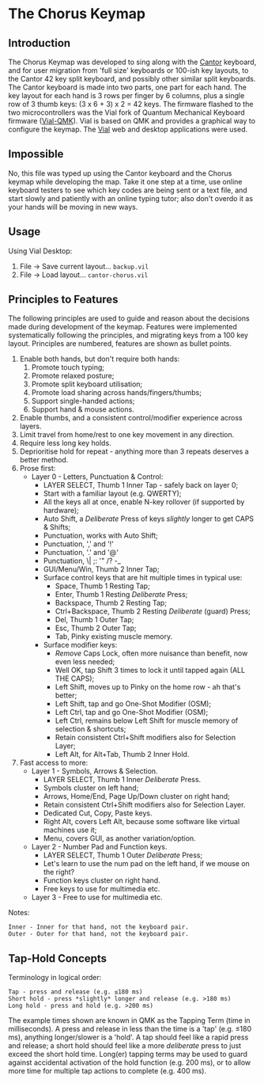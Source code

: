 # The Chorus Keymap

## Introduction

The Chorus Keymap was developed to sing along with the [Cantor](https://github.com/diepala/cantor)
keyboard, and for user migration from 'full size' keyboards or 100-ish key layouts, to the Cantor 42
key split keyboard, and possibly other similar split keyboards. The Cantor keyboard is made into two
parts, one part for each hand. The key layout for each hand is 3 rows per finger by 6 columns, plus
a single row of 3 thumb keys: (3 x 6 + 3) x 2 = 42 keys. The firmware flashed to the two
microcontrollers was the Vial fork of Quantum Mechanical Keyboard firmware
([Vial-QMK](https://github.com/vial-kb/vial-qmk)). Vial is based on QMK and provides a graphical way
to configure the keymap. The [Vial](https://get.vial.today/) web and desktop applications were used.

## Impossible

No, this file was typed up using the Cantor keyboard and the Chorus keymap while developing the map.
Take it one step at a time, use online keyboard testers to see which key codes are being sent or a
text file, and start slowly and patiently with an online typing tutor; also don't overdo it as your
hands will be moving in new ways.

## Usage

Using Vial Desktop:

1. File -> Save current layout... `backup.vil`
1. File -> Load layout... `cantor-chorus.vil`

## Principles to Features

The following principles are used to guide and reason about the decisions made during development of
the keymap. Features were implemented systematically following the principles, and migrating keys
from a 100 key layout. Principles are numbered, features are shown as bullet points.

1. Enable both hands, but don't require both hands:
    1. Promote touch typing;
    1. Promote relaxed posture;
    1. Promote split keyboard utilisation;
    1. Promote load sharing across hands/fingers/thumbs;
    1. Support single-handed actions;
    1. Support hand & mouse actions.
1. Enable thumbs, and a consistent control/modifier experience across layers.
1. Limit travel from home/rest to one key movement in any direction.
1. Require less long key holds.
1. Deprioritise hold for repeat - anything more than 3 repeats deserves a better method.
1. Prose first:
    - Layer 0 - Letters, Punctuation & Control:
        - LAYER SELECT, Thumb 1 Inner Tap - safely back on layer 0;
        - Start with a familiar layout (e.g. QWERTY);
        - All the keys all at once, enable N-key rollover (if supported by hardware);
        - Auto Shift, a *Deliberate* Press of keys *slightly* longer to get CAPS & Shifts;
        - Punctuation, works with Auto Shift;
        - Punctuation, ',' and '!'
        - Punctuation, '.' and '@'
        - Punctuation, \\|  ;:  '"  /?  -_
        - GUI/Menu/Win, Thumb 2 Inner Tap;
        - Surface control keys that are hit multiple times in typical use:
            - Space, Thumb 1 Resting Tap;
            - Enter, Thumb 1 Resting *Deliberate* Press;
            - Backspace, Thumb 2 Resting Tap;
            - Ctrl+Backspace, Thumb 2 Resting *Deliberate* (guard) Press;
            - Del, Thumb 1 Outer Tap;
            - Esc, Thumb 2 Outer Tap;
            - Tab, Pinky existing muscle memory.
        - Surface modifier keys:
            - *Remove* Caps Lock, often more nuisance than benefit, now even less needed;
            - Well OK, tap Shift 3 times to lock it until tapped again (ALL THE CAPS);
            - Left Shift, moves up to Pinky on the home row - ah that's better;
            - Left Shift, tap and go One-Shot Modifier (OSM);
            - Left Ctrl, tap and go One-Shot Modifier (OSM);
            - Left Ctrl, remains below Left Shift for muscle memory of selection & shortcuts;
            - Retain consistent Ctrl+Shift modifiers also for Selection Layer;
            - Left Alt, for Alt+Tab, Thumb 2 Inner Hold.
1. Fast access to more:
    - Layer 1 - Symbols, Arrows & Selection.
        - LAYER SELECT, Thumb 1 Inner *Deliberate* Press.
        - Symbols cluster on left hand;
        - Arrows, Home/End, Page Up/Down cluster on right hand;
        - Retain consistent Ctrl+Shift modifiers also for Selection Layer.
        - Dedicated Cut, Copy, Paste keys.
        - Right Alt, covers Left Alt, because some software like virtual machines use it;
        - Menu, covers GUI, as another variation/option.
    - Layer 2 - Number Pad and Function keys.
        - LAYER SELECT, Thumb 1 Outer *Deliberate* Press;
        - Let's learn to use the num pad on the left hand, if we mouse on the right?
        - Function keys cluster on right hand.
        - Free keys to use for multimedia etc.
    - Layer 3 - Free to use for multimedia etc.

Notes:

    Inner - Inner for that hand, not the keyboard pair.
    Outer - Outer for that hand, not the keyboard pair.

## Tap-Hold Concepts

Terminology in logical order:

    Tap - press and release (e.g. ≤180 ms)
    Short hold - press *slightly* longer and release (e.g. >180 ms)
    Long hold - press and hold (e.g. >200 ms)

The example times shown are known in QMK as the Tapping Term (time in milliseconds). A press and
release in less than the time is a 'tap' (e.g. ≤180 ms), anything longer/slower is a 'hold'. A tap
should feel like a rapid press and release; a short hold should feel like a more *deliberate* press
to just exceed the short hold time. Long(er) tapping terms may be used to guard against accidental
activation of the hold function (e.g. 200 ms), or to allow more time for multiple tap actions to
complete (e.g. 400 ms).